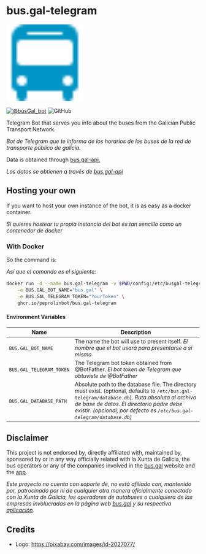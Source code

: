 # bus.gal-telegram

<img src="logo.svg" alt="bus.gal-telegram" width=200/>

[![@busGal_bot](https://img.shields.io/badge/Stable%20bot-@busGal_bot-blue?logo=telegram&style=plastic)](https://telegram.me/busGal_bot)
![GitHub](https://img.shields.io/github/license/peprolinbot/bus.gal-telegram)

Telegram Bot that serves you info about the buses from the Galician Public Transport Network.

_Bot de Telegram que te informa de los horarios de los buses de la red de transporte público de galicia._

Data is obtained through  [bus.gal-api.](https://github.com/peprolinbot/bus.gal-api)

_Los datos se obtienen a través de [bus.gal-api](https://github.com/peprolinbot/bus.gal-api)_

## Hosting your own

If you want to host your own instance of the bot, it is as easy as a docker container.

_Si quieres hostear tu propia instancia del bot es tan sencillo como un contenedor de docker_

### With Docker

So the command is:

_Así que el comando es el siguiente:_
 
```bash
docker run -d --name bus.gal-telegram -v $PWD/config:/etc/busgal-telegram \
    -e BUS.GAL_BOT_NAME="bus.gal" \
    -e BUS.GAL_TELEGRAM_TOKEN="YourToken" \
    ghcr.io/peprolinbot/bus.gal-telegram
```

#### Environment Variables

| Name                     | Description |
|--------------------------|-------------|
| `BUS.GAL_BOT_NAME`       | The name the bot will use to present itself. _El nombre que el bot usará para presentarse a si mismo_
| `BUS.GAL_TELEGRAM_TOKEN` | The Telegram bot token obtained from @BotFather. _El bot token de Telegram que obtuviste de @BotFather_
| `BUS.GAL_DATABASE_PATH`  | Absolute path to the database file. The directory must exist. (optional, defaults to `/etc/bus.gal-telegram/database.db`). _Ruta absoluta al archivo de base de datos. El directorio padre debe existir. (opcional, por defecto es `/etc/bus.gal-telegram/database.db`)_

## Disclaimer

This project is not endorsed by, directly affiliated with, maintained by, sponsored by or in any way officially related with la Xunta de Galicia, the bus operators or any of the companies involved in the [bus.gal](https://www.bus.gal/) website and the [app](https://play.google.com/store/apps/details?id=gal.xunta.transportepublico).

_Este proyecto no cuenta con soporte de, no está afiliado con, mantenido por, patrocinado por ni de cualquier otra manera oficialmente conectado con la Xunta de Galicia, los operadores de autobuses o cualquiera de las empresas involucradas en la página web [bus.gal](https://www.bus.gal/) y su respectiva [aplicación](https://play.google.com/store/apps/details?id=gal.xunta.transportepublico)._

## Credits
- Logo: https://pixabay.com/images/id-2027077/
